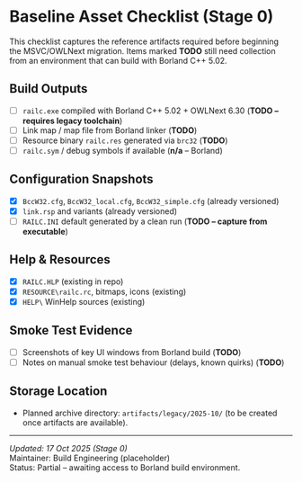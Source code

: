 # Baseline Asset Checklist (Stage 0)

This checklist captures the reference artifacts required before beginning the MSVC/OWLNext migration. Items marked **TODO** still need collection from an environment that can build with Borland C++ 5.02.

## Build Outputs
- [ ] `railc.exe` compiled with Borland C++ 5.02 + OWLNext 6.30 (**TODO – requires legacy toolchain**)
- [ ] Link map / map file from Borland linker (**TODO**)
- [ ] Resource binary `railc.res` generated via `brc32` (**TODO**)
- [ ] `railc.sym` / debug symbols if available (**n/a** – Borland)

## Configuration Snapshots
- [x] `BccW32.cfg`, `BccW32_local.cfg`, `BccW32_simple.cfg` (already versioned)
- [x] `link.rsp` and variants (already versioned)
- [ ] `RAILC.INI` default generated by a clean run (**TODO – capture from executable**)

## Help & Resources
- [x] `RAILC.HLP` (existing in repo)
- [x] `RESOURCE\railc.rc`, bitmaps, icons (existing)
- [x] `HELP\` WinHelp sources (existing)

## Smoke Test Evidence
- [ ] Screenshots of key UI windows from Borland build (**TODO**)
- [ ] Notes on manual smoke test behaviour (delays, known quirks) (**TODO**)

## Storage Location
- Planned archive directory: `artifacts/legacy/2025-10/` (to be created once artifacts are available).

---
_Updated: 17 Oct 2025 (Stage 0)_  
Maintainer: Build Engineering (placeholder)  
Status: Partial – awaiting access to Borland build environment.
